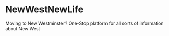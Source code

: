 # NewWestNewLife
Moving to New Westminster? One-Stop platform for all sorts of information about New West
